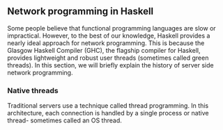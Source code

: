 ---
---
## Network programming in Haskell

Some people believe that
functional programming languages are slow or impractical.
However, to the best of our knowledge, 
Haskell provides a nearly ideal approach for network programming.
This is because the Glasgow Haskell Compiler (GHC), 
the flagship compiler for Haskell, provides
lightweight and robust user threads (sometimes called green threads).
In this section, we will briefly explain the history of
server side network programming.

### Native threads

Traditional servers use a technique called thread programming.
In this architecture, each connection is handled
by a single process or native thread- sometimes called an OS thread.
